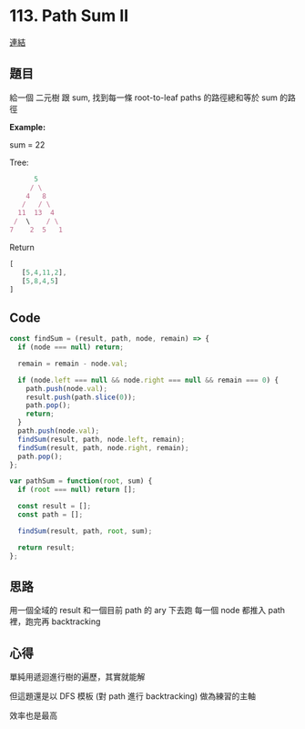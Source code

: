 # 113. Path Sum II
[連結](https://leetcode.com/problems/path-sum-ii/)

## 題目
給一個 二元樹 跟 sum, 找到每一條 root-to-leaf paths 的路徑總和等於 sum 的路徑

**Example:**

sum = 22

Tree:
```javascript
      5
     / \
    4   8
   /   / \
  11  13  4
 /  \    / \
7    2  5   1
```

Return

```javascript
[
   [5,4,11,2],
   [5,8,4,5]
]
```


## Code
```javascript
const findSum = (result, path, node, remain) => {
  if (node === null) return;

  remain = remain - node.val;

  if (node.left === null && node.right === null && remain === 0) {
    path.push(node.val);
    result.push(path.slice(0));
    path.pop();
    return;
  }
  path.push(node.val);
  findSum(result, path, node.left, remain);
  findSum(result, path, node.right, remain);
  path.pop();
};

var pathSum = function(root, sum) {
  if (root === null) return [];

  const result = [];
  const path = [];

  findSum(result, path, root, sum);

  return result;
};
```

## 思路

用一個全域的 result 和一個目前 path 的 ary 下去跑
每一個 node 都推入 path 裡，跑完再 backtracking

## 心得

單純用遞迴進行樹的遍歷，其實就能解

但這題還是以 DFS 模板 (對 path 進行 backtracking) 做為練習的主軸

效率也是最高
